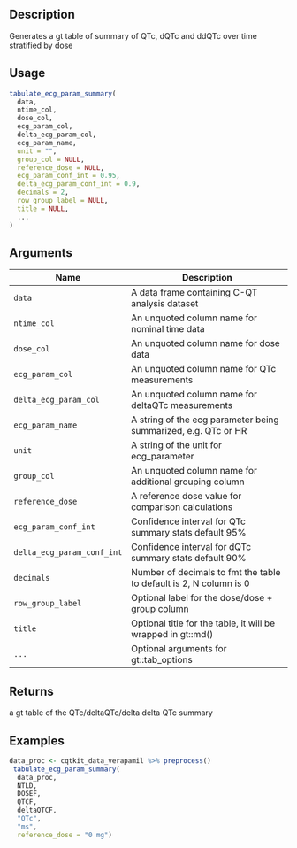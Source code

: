 ## Description

Generates a gt table of summary of QTc, dQTc and ddQTc over time stratified by dose

## Usage

```r
tabulate_ecg_param_summary(
  data,
  ntime_col,
  dose_col,
  ecg_param_col,
  delta_ecg_param_col,
  ecg_param_name,
  unit = "",
  group_col = NULL,
  reference_dose = NULL,
  ecg_param_conf_int = 0.95,
  delta_ecg_param_conf_int = 0.9,
  decimals = 2,
  row_group_label = NULL,
  title = NULL,
  ...
)
```

## Arguments

| Name | Description |
|------|-------------|
| `data` | A data frame containing C-QT analysis dataset |
| `ntime_col` | An unquoted column name for nominal time data |
| `dose_col` | An unquoted column name for dose data |
| `ecg_param_col` | An unquoted column name for QTc measurements |
| `delta_ecg_param_col` | An unquoted column name for deltaQTc measurements |
| `ecg_param_name` | A string of the ecg parameter being summarized, e.g. QTc or HR |
| `unit` | A string of the unit for ecg_parameter |
| `group_col` | An unquoted column name for additional grouping column |
| `reference_dose` | A reference dose value for comparison calculations |
| `ecg_param_conf_int` | Confidence interval for QTc summary stats default 95% |
| `delta_ecg_param_conf_int` | Confidence interval for dQTc summary stats default 90% |
| `decimals` | Number of decimals to fmt the table to default is 2, N column is 0 |
| `row_group_label` | Optional label for the dose/dose + group column |
| `title` | Optional title for the table, it will be wrapped in gt::md() |
| `...` | Optional arguments for gt::tab_options |

## Returns

a gt table of the QTc/deltaQTc/delta delta QTc summary

## Examples

```r
data_proc <- cqtkit_data_verapamil %>% preprocess()
 tabulate_ecg_param_summary(
  data_proc,
  NTLD,
  DOSEF,
  QTCF,
  deltaQTCF,
  "QTc",
  "ms",
  reference_dose = "0 mg")
```



